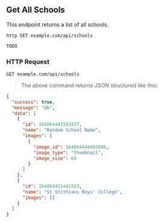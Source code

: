 ## Get All Schools
This endpoint returns a list of all schools.

```shell
http GET example.com/api/schools
```

```javascript
TODO
```

### HTTP Request

`GET example.com/api/schools`

> The above command returns JSON structured like this:

```json
{
  "success": true,
  "message": "Ok",
  "data": [
    {
      "id": 164064441593927,
      "name": "Random School Name",
      "images": [
        {
          "image_id": 164064444493896,
          "image_type": "thumbnail",
          "image_size": 60
        }
      ]
    },
    {
      "id": 164064421441553,
      "name": "St Stithians Boys' College",
      "images": []
    }
  ]
}
```


